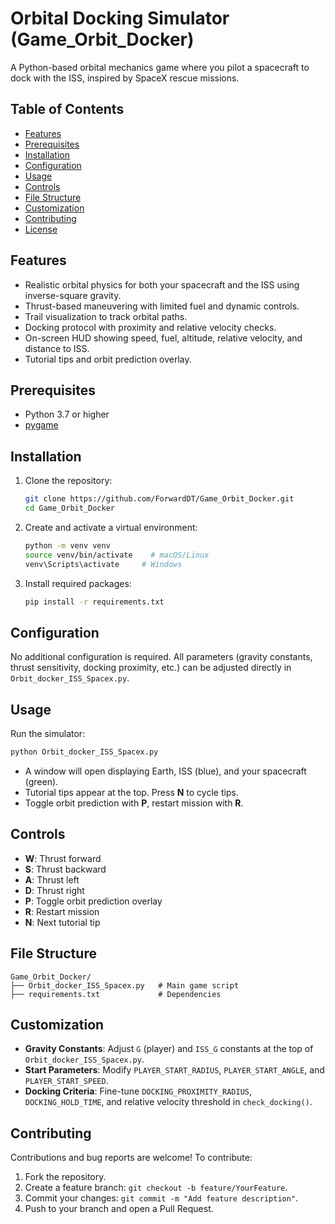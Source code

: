 # Orbital Docking Simulator (Game\_Orbit\_Docker)

A Python-based orbital mechanics game where you pilot a spacecraft to dock with the ISS, inspired by SpaceX rescue missions.

## Table of Contents

* [Features](#features)
* [Prerequisites](#prerequisites)
* [Installation](#installation)
* [Configuration](#configuration)
* [Usage](#usage)
* [Controls](#controls)
* [File Structure](#file-structure)
* [Customization](#customization)
* [Contributing](#contributing)
* [License](#license)

## Features

* Realistic orbital physics for both your spacecraft and the ISS using inverse-square gravity.
* Thrust-based maneuvering with limited fuel and dynamic controls.
* Trail visualization to track orbital paths.
* Docking protocol with proximity and relative velocity checks.
* On-screen HUD showing speed, fuel, altitude, relative velocity, and distance to ISS.
* Tutorial tips and orbit prediction overlay.

## Prerequisites

* Python 3.7 or higher
* [pygame](https://www.pygame.org/news)

## Installation

1. Clone the repository:

   ```bash
   git clone https://github.com/ForwardDT/Game_Orbit_Docker.git
   cd Game_Orbit_Docker
   ```
2. Create and activate a virtual environment:

   ```bash
   python -m venv venv
   source venv/bin/activate    # macOS/Linux
   venv\Scripts\activate     # Windows
   ```
3. Install required packages:

   ```bash
   pip install -r requirements.txt
   ```

## Configuration

No additional configuration is required. All parameters (gravity constants, thrust sensitivity, docking proximity, etc.) can be adjusted directly in `Orbit_docker_ISS_Spacex.py`.

## Usage

Run the simulator:

```bash
python Orbit_docker_ISS_Spacex.py
```

* A window will open displaying Earth, ISS (blue), and your spacecraft (green).
* Tutorial tips appear at the top. Press **N** to cycle tips.
* Toggle orbit prediction with **P**, restart mission with **R**.

## Controls

* **W**: Thrust forward
* **S**: Thrust backward
* **A**: Thrust left
* **D**: Thrust right
* **P**: Toggle orbit prediction overlay
* **R**: Restart mission
* **N**: Next tutorial tip

## File Structure

```
Game_Orbit_Docker/
├── Orbit_docker_ISS_Spacex.py   # Main game script
├── requirements.txt             # Dependencies
```

## Customization

* **Gravity Constants**: Adjust `G` (player) and `ISS_G` constants at the top of `Orbit_docker_ISS_Spacex.py`.
* **Start Parameters**: Modify `PLAYER_START_RADIUS`, `PLAYER_START_ANGLE`, and `PLAYER_START_SPEED`.
* **Docking Criteria**: Fine-tune `DOCKING_PROXIMITY_RADIUS`, `DOCKING_HOLD_TIME`, and relative velocity threshold in `check_docking()`.

## Contributing

Contributions and bug reports are welcome! To contribute:

1. Fork the repository.
2. Create a feature branch: `git checkout -b feature/YourFeature`.
3. Commit your changes: `git commit -m "Add feature description"`.
4. Push to your branch and open a Pull Request.


